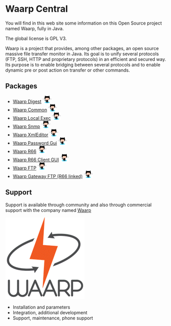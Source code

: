 Waarp Central
=============

You will find in this web site some information on this Open Source project named Waarp,
fully in Java.

The global license is GPL V3.

Waarp is a project that provides, among other packages, 
an open source massive file transfer monitor 
in Java. Its goal is to unify several protocols (FTP, SSH, HTTP and proprietary 
protocols) in an efficient and secured way. Its purpose is to enable bridging between 
several protocols and to enable dynamic pre or post action on transfer or other commands.

Packages
--------

 * [Waarp Digest](http://waarp.github.com/WaarpDigest) [![View on GitHub](/res/waarp/octocaticon.png "View on GitHub")](https://www.github.com/waarp/WaarpDigest)
 * [Waarp Common](http://waarp.github.com/WaarpCommon) [![View on GitHub](/res/waarp/octocaticon.png "View on GitHub")](https://www.github.com/waarp/WaarpCommon)
 * [Waarp Local Exec](http://waarp.github.com/WaarpLocalExec) [![View on GitHub](/res/waarp/octocaticon.png "View on GitHub")](https://www.github.com/waarp/WaarpLocalExec)
 * [Waarp Snmp](http://waarp.github.com/WaarpSnmp) [![View on GitHub](/res/waarp/octocaticon.png "View on GitHub")](https://www.github.com/waarp/WaarpSnmp)
 * [Waarp XmlEditor](http://waarp.github.com/WaarpXmlEditor) [![View on GitHub](/res/waarp/octocaticon.png "View on GitHub")](https://www.github.com/waarp/WaarpXmlEditor)
 * [Waarp Password Gui](http://waarp.github.com/WaarpPasswordGui) [![View on GitHub](/res/waarp/octocaticon.png "View on GitHub")](https://www.github.com/waarp/WaarpPasswordGui)
 * [Waarp R66](http://waarp.github.com/WaarpR66) [![View on GitHub](/res/waarp/octocaticon.png "View on GitHub")](https://www.github.com/waarp/WaarpR66)
 * [Waarp R66 Client GUI](http://waarp.github.com/WaarpR66Gui) [![View on GitHub](/res/waarp/octocaticon.png "View on GitHub")](https://www.github.com/waarp/WaarpR66Gui)
 * [Waarp FTP](http://waarp.github.com/WaarpFtp) [![View on GitHub](/res/waarp/octocaticon.png "View on GitHub")](https://www.github.com/waarp/WaarpFtp)
 * [Waarp Gateway FTP (R66 linked)](http://waarp.github.com/WaarpGatewayFtp) [![View on GitHub](/res/waarp/octocaticon.png "View on GitHub")](https://www.github.com/waarp/WaarpGatewayFtp)

Support
-------

Support is available through community and also through commercial support
with the company named [Waarp](http://www.waarp.it/)

![Waarp Company](/res/waarp/waarp.gif "Waarp")

 * Installation and parameters
 * Integration, additional development
 * Support, maintenance, phone support
 
